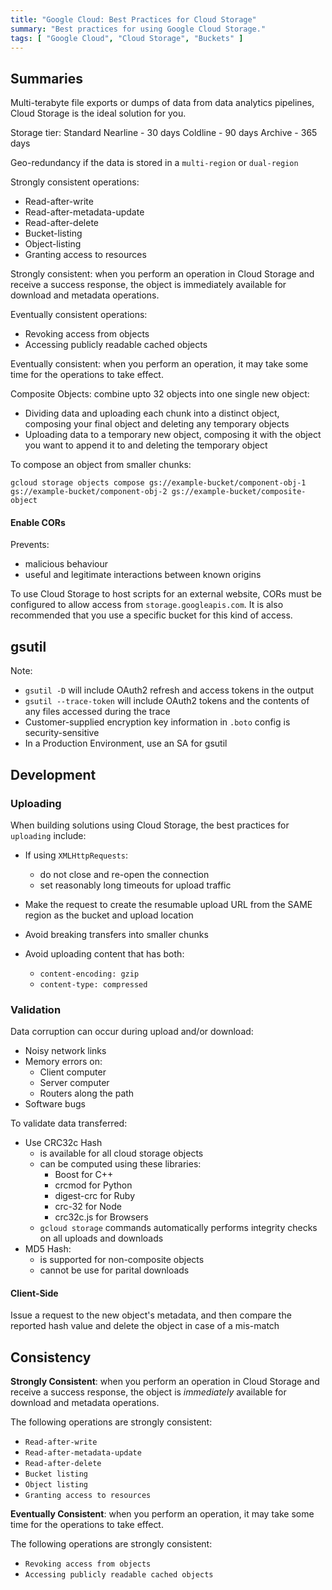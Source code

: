 ```yaml
---
title: "Google Cloud: Best Practices for Cloud Storage"
summary: "Best practices for using Google Cloud Storage."
tags: [ "Google Cloud", "Cloud Storage", "Buckets" ]
---
```



## Summaries

Multi-terabyte file exports or dumps of data from data analytics pipelines, Cloud Storage is the ideal solution for you.


Storage tier:
Standard
Nearline - 30 days
Coldline - 90 days
Archive - 365 days


Geo-redundancy if the data is stored in a `multi-region` or `dual-region`



Strongly consistent operations:
- Read-after-write
- Read-after-metadata-update
- Read-after-delete
- Bucket-listing
- Object-listing
- Granting access to resources

Strongly consistent: when you perform an operation in Cloud Storage and receive a success response, the object is immediately available for download and metadata operations.



Eventually consistent operations:
- Revoking access from objects
- Accessing publicly readable cached objects

Eventually consistent: when you perform an operation, it may take some time for the operations to take effect.


Composite Objects: combine upto 32 objects into one single new object:
- Dividing data and uploading each chunk into a distinct object, composing your final object and deleting any temporary objects
- Uploading data to a temporary new object, composing it with the object you want to append it to and deleting the temporary object

To compose an object from smaller chunks:
```
gcloud storage objects compose gs://example-bucket/component-obj-1 gs://example-bucket/component-obj-2 gs://example-bucket/composite-object
```



#### Enable CORs


Prevents:
- malicious behaviour
- useful and legitimate interactions between known origins

To use Cloud Storage to host scripts for an external website, CORs must be configured to allow access from `storage.googleapis.com`.  It is also recommended that you use a specific bucket for this kind of access.


## gsutil

Note:
- `gsutil -D` will include OAuth2 refresh and access tokens in the output
- `gsutil --trace-token` will include OAuth2 tokens and the contents of any files accessed during the trace
- Customer-supplied encryption key information in `.boto` config is security-sensitive
- In a Production Environment, use an SA for gsutil

## Development

### Uploading

When building solutions using Cloud Storage, the best practices for `uploading` include:

- If using `XMLHttpRequests`:
    - do not close and re-open the connection
    - set reasonably long timeouts for upload traffic

- Make the request to create the resumable upload URL from the SAME region as the bucket and upload location

- Avoid breaking transfers into smaller chunks

- Avoid uploading content that has both:
    - `content-encoding: gzip`
    - `content-type: compressed`

### Validation

Data corruption can occur during upload and/or download:
- Noisy network links
- Memory errors on:
    - Client computer
    - Server computer
    - Routers along the path
- Software bugs

To validate data transferred:
- Use CRC32c Hash
    - is available for all cloud storage objects
    - can be computed using these libraries:
        - Boost for C++
        - crcmod for Python
        - digest-crc for Ruby
        - crc-32 for Node
        - crc32c.js for Browsers
    - `gcloud storage` commands automatically performs integrity checks on all uploads and downloads
- MD5 Hash:
    - is supported for non-composite objects
    - cannot be use for parital downloads

#### Client-Side

Issue a request to the new object's metadata, and then compare the reported hash value and delete the object in case of a mis-match


## Consistency

__Strongly Consistent__: when you perform an operation in Cloud Storage and receive a success response, the object is _immediately_ available for download and metadata operations.

The following operations are strongly consistent:

- `Read-after-write`
- `Read-after-metadata-update`
- `Read-after-delete`
- `Bucket listing`
- `Object listing`
- `Granting access to resources`


__Eventually Consistent__: when you perform an operation, it may take some time for the operations to take effect.

The following operations are strongly consistent:

- `Revoking access from objects`
- `Accessing publicly readable cached objects`


